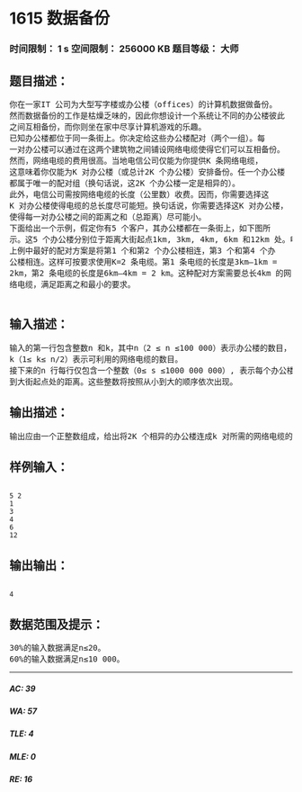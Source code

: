# 1615 数据备份   
### 时间限制： 1 s     空间限制： 256000 KB     题目等级： 大师  
## 题目描述：  

<pre>
你在一家IT 公司为大型写字楼或办公楼（offices）的计算机数据做备份。  
然而数据备份的工作是枯燥乏味的，因此你想设计一个系统让不同的办公楼彼此  
之间互相备份，而你则坐在家中尽享计算机游戏的乐趣。  
已知办公楼都位于同一条街上。你决定给这些办公楼配对（两个一组）。每  
一对办公楼可以通过在这两个建筑物之间铺设网络电缆使得它们可以互相备份。  
然而，网络电缆的费用很高。当地电信公司仅能为你提供K 条网络电缆，  
这意味着你仅能为K 对办公楼（或总计2K 个办公楼）安排备份。任一个办公楼  
都属于唯一的配对组（换句话说，这2K 个办公楼一定是相异的）。  
此外，电信公司需按网络电缆的长度（公里数）收费。因而，你需要选择这  
K 对办公楼使得电缆的总长度尽可能短。换句话说，你需要选择这K 对办公楼，  
使得每一对办公楼之间的距离之和（总距离）尽可能小。  
下面给出一个示例，假定你有5 个客户，其办公楼都在一条街上，如下图所  
示。这5 个办公楼分别位于距离大街起点1km, 3km, 4km, 6km 和12km 处。电信  
上例中最好的配对方案是将第1 个和第2 个办公楼相连，第3 个和第4 个办  
公楼相连。这样可按要求使用K=2 条电缆。第1 条电缆的长度是3km―1km =  
2km，第2 条电缆的长度是6km―4km = 2 km。这种配对方案需要总长4km 的网  
络电缆，满足距离之和最小的要求。

</pre>
  
  
## 输入描述：  

<pre>
输入的第一行包含整数n 和k，其中n（2 ≤ n ≤100 000）表示办公楼的数目，  
k（1≤ k≤ n/2）表示可利用的网络电缆的数目。  
接下来的n 行每行仅包含一个整数（0≤ s ≤1000 000 000）, 表示每个办公楼  
到大街起点处的距离。这些整数将按照从小到大的顺序依次出现。
</pre>
  
  
## 输出描述：  

<pre>
输出应由一个正整数组成，给出将2K 个相异的办公楼连成k 对所需的网络电缆的最小总长度。
</pre>
  
  
## 样例输入：  

<pre><code>
5 2  
1   
3   
4   
6  
12
</code></pre>
  
  
## 输出输出：  

<pre><code>
4
</code></pre>
  
  
## 数据范围及提示：  

<pre>
30%的输入数据满足n≤20。  
60%的输入数据满足n≤10 000。
</pre>
  
  
***  

##### AC: 39  
##### WA: 57  
##### TLE: 4  
##### MLE: 0  
##### RE: 16  

